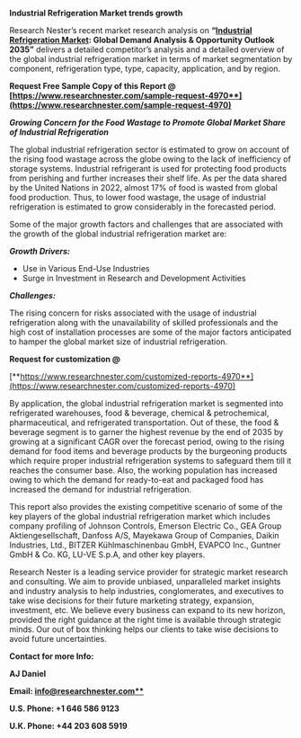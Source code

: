 ﻿**Industrial Refrigeration Market trends growth** 

Research Nester’s recent market research analysis on **“[Industrial Refrigeration Market](https://www.researchnester.com/reports/industrial-refrigeration-market/4970): Global Demand Analysis & Opportunity Outlook 2035”** delivers a detailed competitor’s analysis and a detailed overview of the global industrial refrigeration market in terms of market segmentation by component, refrigeration type, type, capacity, application, and by region. 

**Request Free Sample Copy of this Report @ [https://www.researchnester.com/sample-request-4970**](https://www.researchnester.com/sample-request-4970)**

***Growing Concern for the Food Wastage to Promote Global Market Share of Industrial Refrigeration***

The global industrial refrigeration sector is estimated to grow on account of the rising food wastage across the globe owing to the lack of inefficiency of storage systems. Industrial refrigerant is used for protecting food products from perishing and further increases their shelf life. As per the data shared by the United Nations in 2022, almost 17% of food is wasted from global food production. Thus, to lower food wastage, the usage of industrial refrigeration is estimated to grow considerably in the forecasted period.

Some of the major growth factors and challenges that are associated with the growth of the global industrial refrigeration market are:

***Growth Drivers:***

- Use in Various End-Use Industries
- Surge in Investment in Research and Development Activities

***Challenges:***

The rising concern for risks associated with the usage of industrial refrigeration along with the unavailability of skilled professionals and the high cost of installation processes are some of the major factors anticipated to hamper the global market size of industrial refrigeration.

**Request for customization @** 

[**https://www.researchnester.com/customized-reports-4970**](https://www.researchnester.com/customized-reports-4970)

By application, the global industrial refrigeration market is segmented into refrigerated warehouses, food & beverage, chemical & petrochemical, pharmaceutical, and refrigerated transportation. Out of these, the food & beverage segment is to garner the highest revenue by the end of 2035 by growing at a significant CAGR over the forecast period, owing to the rising demand for food items and beverage products by the burgeoning products which require proper industrial refrigeration systems to safeguard them till it reaches the consumer base. Also, the working population has increased owing to which the demand for ready-to-eat and packaged food has increased the demand for industrial refrigeration.

This report also provides the existing competitive scenario of some of the key players of the global industrial refrigeration market which includes company profiling of Johnson Controls, Emerson Electric Co., GEA Group Aktiengesellschaft, Danfoss A/S, Mayekawa Group of Companies, Daikin Industries, Ltd., BITZER Kühlmaschinenbau GmbH, EVAPCO Inc., Guntner GmbH & Co. KG, LU-VE S.p.A, and other key players.

<a name="_hlk170321294"></a>Research Nester is a leading service provider for strategic market research and consulting. We aim to provide unbiased, unparalleled market insights and industry analysis to help industries, conglomerates, and executives to take wise decisions for their future marketing strategy, expansion, investment, etc. We believe every business can expand to its new horizon, provided the right guidance at the right time is available through strategic minds. Our out of box thinking helps our clients to take wise decisions to avoid future uncertainties.

**Contact for more Info:**

**AJ Daniel**

**Email: [info@researchnester.com**](mailto:info@researchnester.com)**

**U.S. Phone: +1 646 586 9123** 

**U.K. Phone: +44 203 608 5919**

